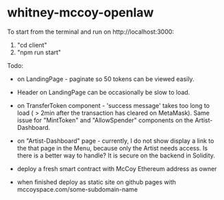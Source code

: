 # whitney-mccoy-openlaw

To start from the terminal and run on http://localhost:3000:  
1. "cd client" 
2. "npm run start" 

Todo: 
- on LandingPage - paginate so 50 tokens can be viewed easily. 

- Header on LandingPage can be occasionally be slow to load.

- on TransferToken component - 'success message' takes too long to load ( > 2min after the transaction has cleared on MetaMask). Same issue for "MintToken" and "AllowSpender" components on the Artist-Dashboard.

- on "Artist-Dashboard" page - currently, I do not show display a link to the that page in the Menu, because only the Artist needs access. Is there is a better way to handle?  It is secure on the backend in Solidity. 

- deploy a fresh smart contract with McCoy Ethereum address as owner 

- when finished deploy as static site on github pages with mccoyspace.com/some-subdomain-name


